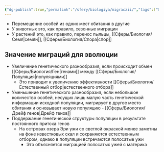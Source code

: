 ```yaml
---
{"dg-publish":true,"permalink":"/sfery/biologiya/migraczii/","tags":["Эволюция"]}
---
```


- Перемещение особей из одних мест обитания в другие 
- У животных это, как правило, сезонные миграции
- У растений это, как правило, перенос пыльцы, [[Сферы/Биология/Семя\|семян]], [[Сферы/Биология/Спора\|спор]]
## Значение миграций для эволюции 
- Увеличение генетического разнообразия, если происходит обмен [[Сферы/Биология/Ген\|генами]] между [[Сферы/Биология/Популяция\|популяциями]]
	- Это приводит к увеличению эффективности [[Сферы/Биология/Естественный отбор\|естественного отбора]]
- Уменьшение генетического разнообразия, если небольшое количество особей, несущих лишь малую часть генетической информации исходной популяции, мигрирует в другое место обитания и основывает новую популяцию - [[Сферы/Биология/Дрейф генов\|Дрейф генов]] 
- Поддержание генетической структуры популяции в результате постоянного притока генов 
	- На островах озера Эри ужи со светлой окраской менее заметны на фоне известковых скал и сохраняются естественным отбором, однако в популяции встречаются полосатые ужи 
		- Это объясняется миграцией полосатых ужей с материка 